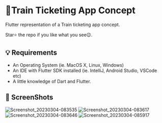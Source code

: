 # 🚆Train Ticketing App Concept

Flutter representation of a Train ticketing app concept.

Star⭐ the repo if you like what you see😉.

## 💡 Requirements
* An Operating System (ie. MacOS X, Linux, Windows)
* An IDE with Flutter SDK installed (ie. IntelliJ, Android Studio, VSCode etc)
* A little knowledge of Dart and Flutter.


## 📸 ScreenShots
![Screenshot_20230304-083535](https://user-images.githubusercontent.com/49396765/222897516-855f1f78-2c1b-42fd-8f12-26ae50d5834e.png)
![Screenshot_20230304-083617](https://user-images.githubusercontent.com/49396765/222897524-cc96acce-1a1b-4952-8705-fec4e4213541.png)
![Screenshot_20230304-083646](https://user-images.githubusercontent.com/49396765/222897531-8c78930b-ffab-4892-a934-0f0073f49e73.png)
![Screenshot_20230304-085917](https://user-images.githubusercontent.com/49396765/222897534-8958eddc-2e6f-43b7-9576-735e1ad5fb44.png)
